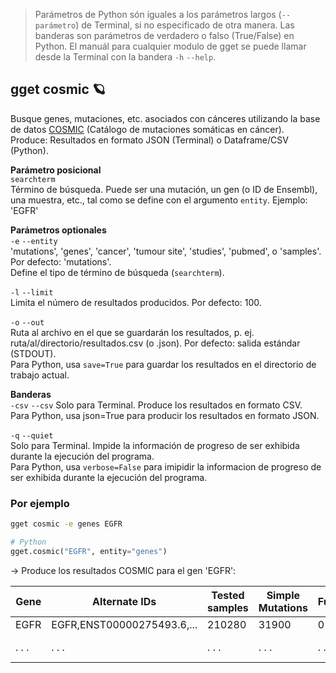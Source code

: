 > Parámetros de Python són iguales a los parámetros largos (`--parámetro`) de Terminal, si no especificado de otra manera. Las banderas son parámetros de verdadero o falso (True/False) en Python. El manuál para cualquier modulo de gget se puede llamar desde la Terminal con la bandera `-h` `--help`.   
## gget cosmic 🪐
Busque genes, mutaciones, etc. asociados con cánceres utilizando la base de datos [COSMIC](https://cancer.sanger.ac.uk/cosmic) (Catálogo de mutaciones somáticas en cáncer).  
Produce: Resultados en formato JSON (Terminal) o Dataframe/CSV (Python).

**Parámetro posicional**  
`searchterm`   
Término de búsqueda. Puede ser una mutación, un gen (o ID de Ensembl), una muestra, etc., tal como se define con el argumento `entity`. Ejemplo: 'EGFR'  

**Parámetros optionales**  
`-e` `--entity`  
'mutations', 'genes', 'cancer', 'tumour site', 'studies', 'pubmed', o 'samples'. Por defecto: 'mutations'.  
Define el tipo de término de búsqueda (`searchterm`).

`-l` `--limit`  
Limita el número de resultados producidos. Por defecto: 100.  

`-o` `--out`   
Ruta al archivo en el que se guardarán los resultados, p. ej. ruta/al/directorio/resultados.csv (o .json). Por defecto: salida estándar (STDOUT).  
Para Python, usa `save=True` para guardar los resultados en el directorio de trabajo actual.  

**Banderas**  
`-csv` `--csv`
Solo para Terminal. Produce los resultados en formato CSV.  
Para Python, usa json=True para producir los resultados en formato JSON.

`-q` `--quiet`   
Solo para Terminal. Impide la información de progreso de ser exhibida durante la ejecución del programa.  
Para Python, usa `verbose=False` para imipidir la informacion de progreso de ser exhibida durante la ejecución del programa.  

  
### Por ejemplo    
```bash
gget cosmic -e genes EGFR
```
```python
# Python
gget.cosmic("EGFR", entity="genes")
```
&rarr; Produce los resultados COSMIC para el gen 'EGFR':  

| Gene     | Alternate IDs     | Tested samples     | Simple Mutations        | Fusions | Coding Mutations | ... |
| -------------- |-------------------------| ------------------------| -------------- | ----------|-----|---|
| EGFR| EGFR,ENST00000275493.6,... | 210280 | 31900 | 0 | 31900 | ... |
| . . . | . . . | . . . | . . . | . . . | . . . | . . . | ... | 
